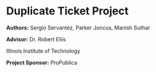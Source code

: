 <h1>Duplicate Ticket Project</h1>
<p><b>Authors:</b> Sergio Servantez, Parker Joncus, Manish Suthar</p>
<p><b>Advisor:</b> Dr. Robert Ellis</p>
<p>Illinois Institute of Technology</p>
<p><b>Project Sponsor:</b> ProPublica</p>